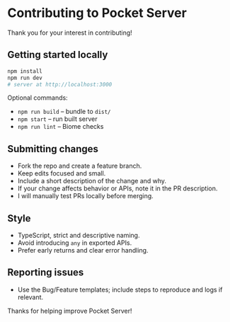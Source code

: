 # Contributing to Pocket Server

Thank you for your interest in contributing!

## Getting started locally

```bash
npm install
npm run dev
# server at http://localhost:3000
```

Optional commands:
- `npm run build` – bundle to `dist/`
- `npm start` – run built server
- `npm run lint` – Biome checks

## Submitting changes
- Fork the repo and create a feature branch.
- Keep edits focused and small.
- Include a short description of the change and why.
- If your change affects behavior or APIs, note it in the PR description.
- I will manually test PRs locally before merging.

## Style
- TypeScript, strict and descriptive naming.
- Avoid introducing `any` in exported APIs.
- Prefer early returns and clear error handling.

## Reporting issues
- Use the Bug/Feature templates; include steps to reproduce and logs if relevant.

Thanks for helping improve Pocket Server!
